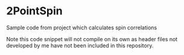 # 2PointSpin
Sample code from project which calculates spin correlations

Note this code snippet will not compile on its own as header files not developed by me have not been included in this repository.
